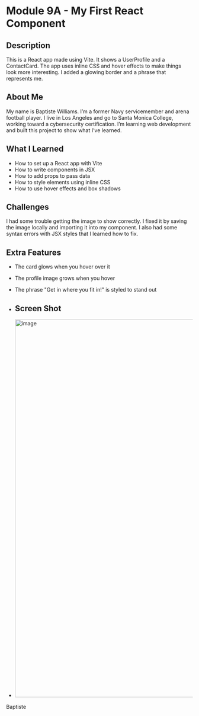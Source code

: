 # Module 9A - My First React Component

## Description
This is a React app made using Vite. It shows a UserProfile and a ContactCard. The app uses inline CSS and hover effects to make things look more interesting. I added a glowing border and a phrase that represents me.

## About Me
My name is Baptiste Williams. I’m a former Navy servicemember and arena football player. I live in Los Angeles and go to Santa Monica College, working toward a cybersecurity certification. I’m learning web development and built this project to show what I’ve learned.

## What I Learned
- How to set up a React app with Vite
- How to write components in JSX
- How to add props to pass data
- How to style elements using inline CSS
- How to use hover effects and box shadows

## Challenges
I had some trouble getting the image to show correctly. I fixed it by saving the image locally and importing it into my component. I also had some syntax errors with JSX styles that I learned how to fix.

## Extra Features
- The card glows when you hover over it
- The profile image grows when you hover
- The phrase "Get in where you fit in!" is styled to stand out

- ## Screen Shot
- <img width="1920" height="1020" alt="image" src="https://github.com/user-attachments/assets/dbb04616-e2a2-4da9-b784-ee3e9d609810" />

  



Baptiste
